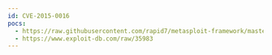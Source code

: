 ```yaml
---
id: CVE-2015-0016
pocs:
  - https://raw.githubusercontent.com/rapid7/metasploit-framework/master/modules/exploits/windows/local/ms15_004_tswbproxy.rb
  - https://www.exploit-db.com/raw/35983
---
```

